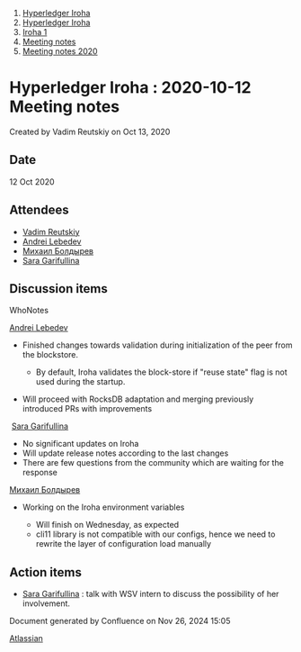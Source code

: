 1. [Hyperledger Iroha](index.html)
2. [Hyperledger Iroha](Hyperledger-Iroha_20873224.html)
3. [Iroha 1](Iroha-1_21015959.html)
4. [Meeting notes](Meeting-notes_21016018.html)
5. [Meeting notes 2020](Meeting-notes-2020_21016022.html)

# Hyperledger Iroha : 2020-10-12 Meeting notes

Created by Vadim Reutskiy on Oct 13, 2020

## Date

12 Oct 2020

## Attendees

- [Vadim Reutskiy](https://lf-hyperledger.atlassian.net/wiki/people/5b8d04b72786fb2bf79a7405?ref=confluence)
- [Andrei Lebedev](https://lf-hyperledger.atlassian.net/wiki/people/557058:c02f1b3d-42e6-4519-ba84-2d0476dccbc9?ref=confluence)
- [Михаил Болдырев](https://lf-hyperledger.atlassian.net/wiki/people/557058:584193b8-9303-4b5a-8cb3-8153294c8cc2?ref=confluence)
- [Sara Garifullina](https://lf-hyperledger.atlassian.net/wiki/people/5b6c115b2c9bd83c03707f95?ref=confluence)

## Discussion items

WhoNotes

[Andrei Lebedev](https://lf-hyperledger.atlassian.net/wiki/people/557058:c02f1b3d-42e6-4519-ba84-2d0476dccbc9?ref=confluence)

- Finished changes towards validation during initialization of the peer from the blockstore.
  
  - By default, Iroha validates the block-store if "reuse state" flag is not used during the startup.
- Will proceed with RocksDB adaptation and merging previously introduced PRs with improvements

 [Sara Garifullina](https://lf-hyperledger.atlassian.net/wiki/people/5b6c115b2c9bd83c03707f95?ref=confluence)

- No significant updates on Iroha
- Will update release notes according to the last changes
- There are few questions from the community which are waiting for the response

[Михаил Болдырев](https://lf-hyperledger.atlassian.net/wiki/people/557058:584193b8-9303-4b5a-8cb3-8153294c8cc2?ref=confluence)

- Working on the Iroha environment variables
  
  - Will finish on Wednesday, as expected
  - cli11 library is not compatible with our configs, hence we need to rewrite the layer of configuration load manually

## Action items

- [Sara Garifullina](https://lf-hyperledger.atlassian.net/wiki/people/5b6c115b2c9bd83c03707f95?ref=confluence) : talk with WSV intern to discuss the possibility of her involvement.

Document generated by Confluence on Nov 26, 2024 15:05

[Atlassian](http://www.atlassian.com/)
